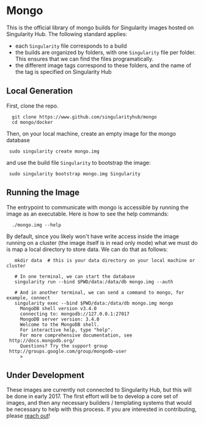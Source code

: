 # Mongo

This is the official library of mongo builds for Singularity images hosted on Singularity Hub. The following standard applies:

 - each `Singularity` file corresponds to a build
 - the builds are organized by folders, with one `Singularity` file per folder. This ensures that we can find the files programatically.
 - the different image tags correspond to these folders, and the name of the tag is specified on Singularity Hub
 

## Local Generation
First, clone the repo.

      git clone https://www.github.com/singularityhub/mongo
      cd mongo/docker
      
Then, on your local machine, create an empty image for the mongo database

     sudo singularity create mongo.img
    
and use the build file `Singularity` to bootstrap the image:

     sudo singularity bootstrap mongo.img Singularity


## Running the Image
The entrypoint to communicate with mongo is accessible by running the image as an executable. Here is how to see the help commands:

      ./mongo.img --help

By default, since you likely won't have write access inside the image running on a cluster (the image itself is in read only mode) what we must do is map a local directory to store data. We can do that as follows:


       mkdir data  # this is your data directory on your local machine or cluster
       
       # In one terminal, we can start the database
       singularity run --bind $PWD/data:/data/db mongo.img --auth

       # And in another terminal, we can send a command to mongo, for example, connect
       singularity exec --bind $PWD/data:/data/db mongo.img mongo
         MongoDB shell version v3.4.0
         connecting to: mongodb://127.0.0.1:27017
         MongoDB server version: 3.4.0
         Welcome to the MongoDB shell.
         For interactive help, type "help".
         For more comprehensive documentation, see
	 http://docs.mongodb.org/
         Questions? Try the support group
	 http://groups.google.com/group/mongodb-user
         >


## Under Development
These images are currently not connected to Singularity Hub, but this will be done in early 2017. The first effort will be to develop a core set of images, and then any necessary builders / templating systems that would be necessary to help with this process. If you are interested in contributing, please [reach out](http://singularity.lbl.gov/contributing-code)!
